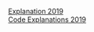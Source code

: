 [Explanation 2019](https://youtu.be/yNNdHiS-_VY)
<br>
[Code Explanations 2019](https://youtu.be/aj2dZV2h6fw)
